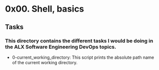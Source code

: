 # 0x00. Shell, basics

## Tasks

### This directory contains the different tasks I would be doing in the ALX Software Engineering DevOps topics.

- 0-current_working_directory:
  This script prints the absolute path name of the current working directory.

